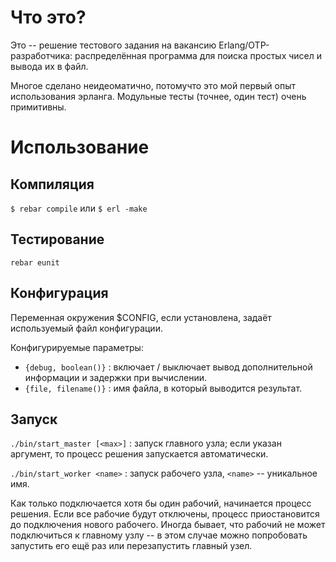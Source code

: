 # Что это?
Это -- решение тестового задания на вакансию Erlang/OTP-разработчика:
распределённая программа для поиска простых чисел и вывода их в файл.

Многое сделано неидеоматично, потомучто это мой первый опыт использования эрланга.
Модульные тесты (точнее, один тест) очень примитивны.


# Использование

## Компиляция

`$ rebar compile` или `$ erl -make`

## Тестирование

`rebar eunit`

## Конфигурация

Переменная окружения $CONFIG, если установлена, задаёт используемый файл конфигурации.

Конфигурируемые параметры:
* `{debug, boolean()}` : включает / выключает вывод дополнительной информации и задержки при вычислении.
* `{file, filename()}` : имя файла, в который выводится результат.

## Запуск

`./bin/start_master [<max>]` : запуск главного узла; если указан аргумент, то процесс решения запускается автоматически.

`./bin/start_worker <name>` : запуск рабочего узла, `<name>` -- уникальное имя.

Как только подключается хотя бы один рабочий, начинается процесс решения.
Если все рабочие будут отключены, процесс приостановится до подключения нового рабочего.
Иногда бывает, что рабочий не может подключиться к главному узлу --
в этом случае можно попробовать запустить его ещё раз или перезапустить главный узел.


